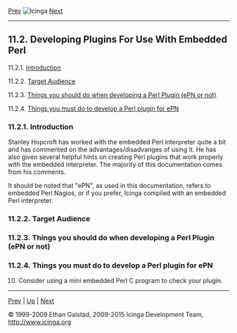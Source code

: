 [Prev](pluginapi.md) ![Icinga](../images/logofullsize.png "Icinga") [Next](icinga-api.md)

* * * * *

11.2. Developing Plugins For Use With Embedded Perl
---------------------------------------------------

11.2.1. [Introduction](epnplugins.md#introduction)

11.2.2. [Target Audience](epnplugins.md#targetaudience)

11.2.3. [Things you should do when developing a Perl Plugin (ePN or
not)](epnplugins.md#todo)

11.2.4. [Things you must do to develop a Perl plugin for
ePN](epnplugins.md#nottodo)

### 11.2.1. Introduction

Stanley Hopcroft has worked with the embedded Perl interpreter quite a
bit and has commented on the advantages/disadvanges of using it. He has
also given several helpful hints on creating Perl plugins that work
properly with the embedded interpreter. The majority of this
documentation comes from his comments.

It should be noted that "ePN", as used in this documentation, refers to
embedded Perl Nagios, or if you prefer, Icinga compiled with an embedded
Perl interpreter.

### 11.2.2. Target Audience




### 11.2.3. Things you should do when developing a Perl Plugin (ePN or not)









### 11.2.4. Things you must do to develop a Perl plugin for ePN







































10. Consider using a mini embedded Perl C program to check your plugin.

* * * * *

[Prev](pluginapi.md) | [Up](ch11.md) | [Next](icinga-api.md)






© 1999-2009 Ethan Galstad, 2009-2015 Icinga Development Team,
http://www.icinga.org
